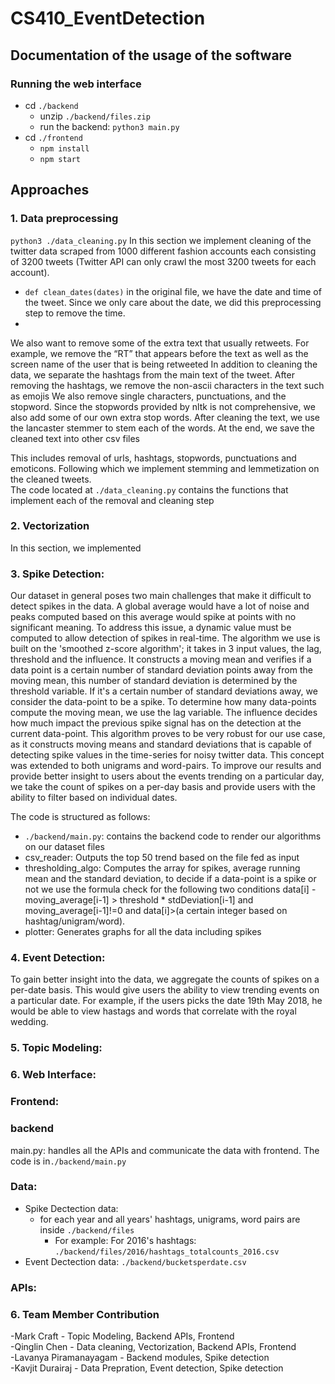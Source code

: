 # CS410_EventDetection

##  Documentation of the usage of the software

### Running the web interface
- cd ```./backend```
  - unzip ```./backend/files.zip```
  - run the backend: ```python3 main.py```
- cd ```./frontend```
  - ```npm install```
  - ```npm start```

## Approaches
### 1. Data preprocessing 
```python3 ./data_cleaning.py```
In this section we implement cleaning of the twitter data scraped from 1000 different fashion accounts each consisting of 3200 tweets (Twitter API can only crawl the most 3200 tweets for each account). 
- ```def clean_dates(dates)``` in the original file, we have the date and time of the tweet. Since we only care about the date, we did this preprocessing step to remove the time.
- 
We also want to remove some of the extra text that usually   retweets.  For example, we remove the “RT” that appears before the text as well as the screen name of the user that is being retweeted
In addition to cleaning the data, we separate the hashtags from the main text of the tweet.
After removing the hashtags, we remove the non-ascii characters in the text such as emojis
We also remove single characters, punctuations, and the stopword.  Since the stopwords provided by nltk is not comprehensive, we also add some of our own extra stop words.
After cleaning the text, we use the lancaster stemmer to stem each of the words.
At the end, we save the cleaned text into other csv files


This includes removal of urls, hashtags, stopwords, punctuations and emoticons. Following which we implement stemming and lemmetization on the cleaned tweets.   
The code located at ```./data_cleaning.py``` contains the functions that implement each of the removal and cleaning step 


### 2. Vectorization
In this section, we implemented 

<!-- ## The first step of data preparation
### data_cleaning.py: 
####> remove urls, hashtags, stopwords, punctuation. 
####> lemmetize and stem each word
###  -->

### 3. Spike Detection:
Our dataset in general poses two main challenges that make it difficult to detect spikes in the data. A global average would have a lot of noise and peaks computed based on this average would spike at points with no significant meaning. To address this issue, a dynamic value must be computed to allow detection of spikes in real-time. The algorithm we use is built on the 'smoothed z-score algorithm'; it takes in 3 input values, the lag, threshold and the influence. It constructs a moving mean and verifies if a data point is a certain number of standard deviation points away from the moving mean, this number of standard deviation is determined by the threshold variable. If it's a certain number of standard deviations away, we consider the data-point to be a spike. To determine how many data-points compute the moving mean, we use the lag variable. The influence decides how much impact the previous spike signal has on the detection at the current data-point. This algorithm proves to be very robust for our use case, as it constructs moving means and standard deviations that is capable of detecting spike values in the time-series for noisy twitter data. 
This concept was extended to both unigrams and word-pairs. To improve our results and provide better insight to users about the events trending on a particular day, we take the count of spikes on a per-day basis and provide users with the ability to filter based on individual dates. 

The code is structured as follows: 
- ```./backend/main.py```: contains the backend code to render our algorithms on our dataset files
- csv_reader: Outputs the top 50 trend based on the file fed as input 
- thresholding_algo: Computes the array for spikes, average running mean and the standard deviation, to decide if a data-point is a spike or not we use the formula check for the following two conditions data[i] - moving_average[i-1] > threshold * stdDeviation[i-1] and moving_average[i-1]!=0 and data[i]>(a certain integer based on hashtag/unigram/word). 
- plotter: Generates graphs for all the data including spikes


### 4. Event Detection:  
To gain better insight into the data, we aggregate the counts of spikes on a per-date basis. This would give users the ability to view trending events on a particular date. For example, if the users picks the date 19th May 2018, he would be able to view hastags and words that correlate with the royal wedding.  



### 5. Topic Modeling: 


### 6. Web Interface:

### Frontend:


### backend
main.py: handles all the APIs and communicate the data with frontend. The code is in```./backend/main.py```


### Data:
- Spike Dectection data:
  - for each year and all years' hashtags, unigrams, word pairs are inside
    ```./backend/files```
    - For example: For 2016's hashtags:
      ```./backend/files/2016/hashtags_totalcounts_2016.csv```
- Event Dectection data:
  ```./backend/bucketsperdate.csv```




### APIs: 




### 6. Team Member Contribution
-Mark Craft -  Topic Modeling,  Backend APIs, Frontend  
-Qinglin Chen -  Data cleaning, Vectorization, Backend APIs, Frontend  
-Lavanya Piramanayagam - Backend modules, Spike detection  
-Kavjit Durairaj - Data Prepration, Event detection, Spike detection  

